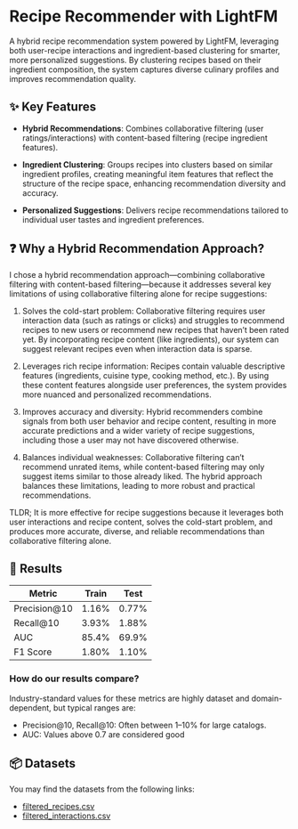 # Recipe Recommender with LightFM

A hybrid recipe recommendation system powered by LightFM, leveraging both user-recipe interactions and ingredient-based clustering for smarter, more personalized suggestions. By clustering recipes based on their ingredient composition, the system captures diverse culinary profiles and improves recommendation quality.

## ✨ Key Features

- **Hybrid Recommendations**: Combines collaborative filtering (user ratings/interactions) with content-based filtering (recipe ingredient features).

- **Ingredient Clustering**: Groups recipes into clusters based on similar ingredient profiles, creating meaningful item features that reflect the structure of the recipe space, enhancing recommendation diversity and accuracy.

- **Personalized Suggestions**: Delivers recipe recommendations tailored to individual user tastes and ingredient preferences.

## ❓ Why a Hybrid Recommendation Approach?

I chose a hybrid recommendation approach—combining collaborative filtering with content-based filtering—because it addresses several key limitations of using collaborative filtering alone for recipe suggestions:

1. Solves the cold-start problem: Collaborative filtering requires user interaction data (such as ratings or clicks) and struggles to recommend recipes to new users or recommend new recipes that haven’t been rated yet. By incorporating recipe content (like ingredients), our system can suggest relevant recipes even when interaction data is sparse.

2. Leverages rich recipe information: Recipes contain valuable descriptive features (ingredients, cuisine type, cooking method, etc.). By using these content features alongside user preferences, the system provides more nuanced and personalized recommendations.

3. Improves accuracy and diversity: Hybrid recommenders combine signals from both user behavior and recipe content, resulting in more accurate predictions and a wider variety of recipe suggestions, including those a user may not have discovered otherwise.

4. Balances individual weaknesses: Collaborative filtering can’t recommend unrated items, while content-based filtering may only suggest items similar to those already liked. The hybrid approach balances these limitations, leading to more robust and practical recommendations.

TLDR; It is more effective for recipe suggestions because it leverages both user interactions and recipe content, solves the cold-start problem, and produces more accurate, diverse, and reliable recommendations than collaborative filtering alone.

## 📝 Results

| Metric       | Train | Test  |
| ------------ | ----- | ----- |
| Precision@10 | 1.16% | 0.77% |
| Recall@10    | 3.93% | 1.88% |
| AUC          | 85.4% | 69.9% |
| F1 Score     | 1.80% | 1.10% |

### How do our results compare?
Industry-standard values for these metrics are highly dataset and domain-dependent, but typical ranges are:

- Precision@10, Recall@10: Often between 1–10% for large catalogs.
- AUC: Values above 0.7 are considered good

## 📦 Datasets

You may find the datasets from the following links:

- [filtered_recipes.csv](https://drive.google.com/file/d/1rfi5_jODDKjg1wDkaCHTNXxvvbHhqIve/view?usp=sharing)
- [filtered_interactions.csv](https://drive.google.com/file/d/1uyu_Hw3b5TYmbD5Qhr2GGB5hA0WYu4WX/view?usp=sharing)

